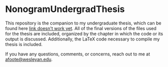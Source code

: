 # NonogramUndergradThesis

This repository is the companion to my undergraduate thesis, which can be found here [link doesn't work yet](www.bit.ly/1EqAdIp). All of the final versions of the files used for the thesis are included, organized by the chapter in which the code or its output is discussed. Additionally, the LaTeX code necessary to compile my thesis is included. 

If you have any questions, comments, or concerns, reach out to me at [afoote@wesleyan.edu](mailto:afoote@wesleyan.edu?subject=NonogramUndergradThesisRepo).

